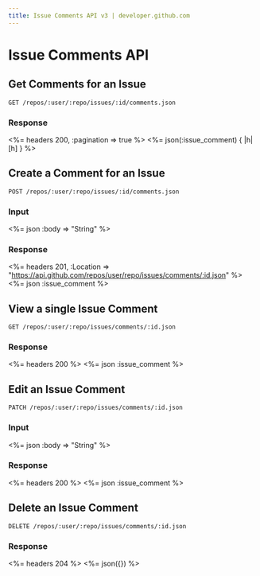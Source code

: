 ```yaml
---
title: Issue Comments API v3 | developer.github.com
---
```


# Issue Comments API

## Get Comments for an Issue

    GET /repos/:user/:repo/issues/:id/comments.json

### Response

<%= headers 200, :pagination => true %>
<%= json(:issue_comment) { |h| [h] } %>

## Create a Comment for an Issue

    POST /repos/:user/:repo/issues/:id/comments.json

### Input

<%= json :body => "String" %>

### Response

<%= headers 201,
      :Location =>
"https://api.github.com/repos/user/repo/issues/comments/:id.json" %>
<%= json :issue_comment %>

## View a single Issue Comment

    GET /repos/:user/:repo/issues/comments/:id.json

### Response

<%= headers 200 %>
<%= json :issue_comment %>

## Edit an Issue Comment

    PATCH /repos/:user/:repo/issues/comments/:id.json

### Input

<%= json :body => "String" %>

### Response

<%= headers 200 %>
<%= json :issue_comment %>

## Delete an Issue Comment

    DELETE /repos/:user/:repo/issues/comments/:id.json

### Response

<%= headers 204 %>
<%= json({}) %>
